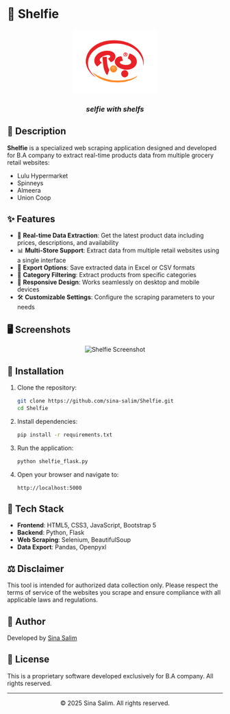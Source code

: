 # 🛒 Shelfie

<div align="center">
  <img src="static/image/logo.png" alt="Shelfie Logo" width="200">
  <h3><i>selfie with shelfs</i></h3>
</div>

## 📝 Description

**Shelfie** is a specialized web scraping application designed and developed for B.A company to extract real-time products data from multiple grocery retail websites:

- Lulu Hypermarket
- Spinneys
- Almeera
- Union Coop

## ✨ Features

- 🔄 **Real-time Data Extraction**: Get the latest product data including prices, descriptions, and availability
- 📊 **Multi-Store Support**: Extract data from multiple retail websites using a single interface
- 📑 **Export Options**: Save extracted data in Excel or CSV formats
- 🧩 **Category Filtering**: Extract products from specific categories
- 📱 **Responsive Design**: Works seamlessly on desktop and mobile devices
- 🛠️ **Customizable Settings**: Configure the scraping parameters to your needs

## 🖥️ Screenshots

<div align="center">
  <img src="ScreenShotl/Shelfie.GIF" alt="Shelfie Screenshot" width="700">
</div>

## 🚀 Installation

1. Clone the repository:
   ```bash
   git clone https://github.com/sina-salim/Shelfie.git
   cd Shelfie
   ```

2. Install dependencies:
   ```bash
   pip install -r requirements.txt
   ```

3. Run the application:
   ```bash
   python shelfie_flask.py
   ```

4. Open your browser and navigate to:
   ```
   http://localhost:5000
   ```

## 🔧 Tech Stack

- **Frontend**: HTML5, CSS3, JavaScript, Bootstrap 5
- **Backend**: Python, Flask
- **Web Scraping**: Selenium, BeautifulSoup
- **Data Export**: Pandas, Openpyxl

## ⚖️ Disclaimer

This tool is intended for authorized data collection only. Please respect the terms of service of the websites you scrape and ensure compliance with all applicable laws and regulations.

## 👤 Author

Developed by [Sina Salim](https://github.com/sina-salim)

## 📃 License

This is a proprietary software developed exclusively for B.A company. All rights reserved.

---

<div align="center">
  <p>© 2025 Sina Salim. All rights reserved.</p>
</div> 